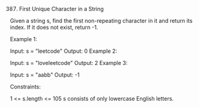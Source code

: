 387. First Unique Character in a String

Given a string s, find the first non-repeating character in it and return its index. If it does not exist, return -1.

Example 1:

Input: s = "leetcode"
Output: 0
Example 2:

Input: s = "loveleetcode"
Output: 2
Example 3:

Input: s = "aabb"
Output: -1

Constraints:

1 <= s.length <= 105
s consists of only lowercase English letters.
